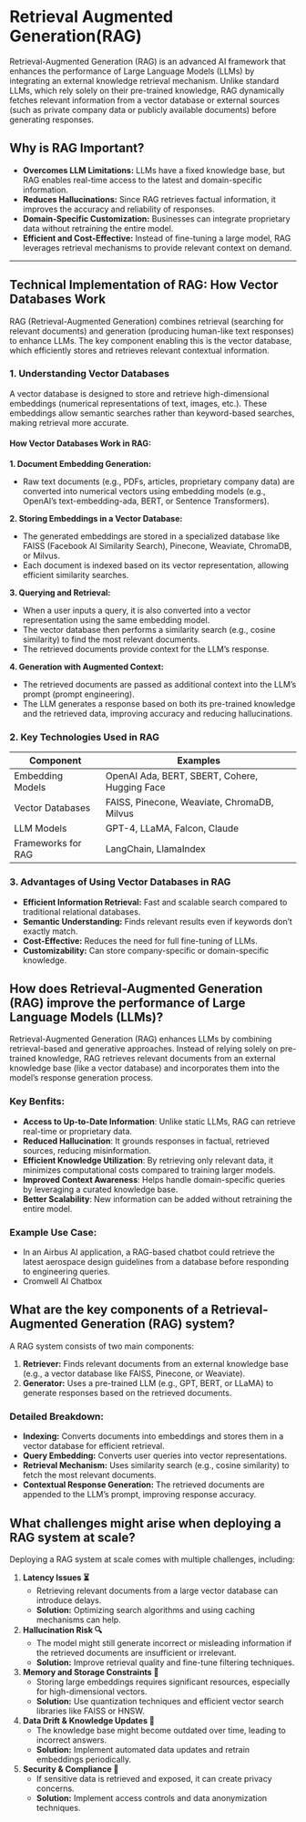 # Retrieval Augmented Generation(RAG)

Retrieval-Augmented Generation (RAG) is an advanced AI framework that enhances the performance of Large Language Models (LLMs) by integrating an external knowledge retrieval mechanism. Unlike standard LLMs, which rely solely on their pre-trained knowledge, RAG dynamically fetches relevant information from a vector database or external sources (such as private company data or publicly available documents) before generating responses.

## Why is RAG Important?
- **Overcomes LLM Limitations:** LLMs have a fixed knowledge base, but RAG enables real-time access to the latest and domain-specific information.
- **Reduces Hallucinations:** Since RAG retrieves factual information, it improves the accuracy and reliability of responses.
- **Domain-Specific Customization:** Businesses can integrate proprietary data without retraining the entire model.
- **Efficient and Cost-Effective:** Instead of fine-tuning a large model, RAG leverages retrieval mechanisms to provide relevant context on demand.

---

## Technical Implementation of RAG: How Vector Databases Work
RAG (Retrieval-Augmented Generation) combines retrieval (searching for relevant documents) and generation (producing human-like text responses) to enhance LLMs. The key component enabling this is the vector database, which efficiently stores and retrieves relevant contextual information.

### 1. Understanding Vector Databases
A vector database is designed to store and retrieve high-dimensional embeddings (numerical representations of text, images, etc.). These embeddings allow semantic searches rather than keyword-based searches, making retrieval more accurate.

#### How Vector Databases Work in RAG:
**1. Document Embedding Generation:**
- Raw text documents (e.g., PDFs, articles, proprietary company data) are converted into numerical vectors using embedding models (e.g., OpenAI’s text-embedding-ada, BERT, or Sentence Transformers).

**2. Storing Embeddings in a Vector Database:**
- The generated embeddings are stored in a specialized database like FAISS (Facebook AI Similarity Search), Pinecone, Weaviate, ChromaDB, or Milvus.
- Each document is indexed based on its vector representation, allowing efficient similarity searches.

**3. Querying and Retrieval:**
- When a user inputs a query, it is also converted into a vector representation using the same embedding model.
- The vector database then performs a similarity search (e.g., cosine similarity) to find the most relevant documents.
- The retrieved documents provide context for the LLM’s response.

**4. Generation with Augmented Context:**
- The retrieved documents are passed as additional context into the LLM’s prompt (prompt engineering).
- The LLM generates a response based on both its pre-trained knowledge and the retrieved data, improving accuracy and reducing hallucinations.

### 2. Key Technologies Used in RAG
| Component        | 	Examples |
| ---------------- | ----------- |
| Embedding Models | 	OpenAI Ada, BERT, SBERT, Cohere, Hugging Face |
| Vector Databases |	FAISS, Pinecone, Weaviate, ChromaDB, Milvus   |
| LLM Models	     |  GPT-4, LLaMA, Falcon, Claude                  |
| Frameworks for RAG| LangChain, LlamaIndex                         |

### 3. Advantages of Using Vector Databases in RAG
- **Efficient Information Retrieval:** Fast and scalable search compared to traditional relational databases.
- **Semantic Understanding:** Finds relevant results even if keywords don’t exactly match.
- **Cost-Effective:** Reduces the need for full fine-tuning of LLMs.
- **Customizability:** Can store company-specific or domain-specific knowledge.


## How does Retrieval-Augmented Generation (RAG) improve the performance of Large Language Models (LLMs)?
Retrieval-Augmented Generation (RAG) enhances LLMs by combining retrieval-based and generative approaches. Instead of relying solely on pre-trained knowledge, RAG retrieves relevant documents from an external knowledge base (like a vector database) and incorporates them into the model’s response generation process.

### Key Benfits:
- **Access to Up-to-Date Information**: Unlike static LLMs, RAG can retrieve real-time or proprietary data.
- **Reduced Hallucination**: It grounds responses in factual, retrieved sources, reducing misinformation.
- **Efficient Knowledge Utilization**:  By retrieving only relevant data, it minimizes computational costs compared to training larger models.
- **Improved Context Awareness**: Helps handle domain-specific queries by leveraging a curated knowledge base.
- **Better Scalability**: New information can be added without retraining the entire model.

### Example Use Case:
- In an Airbus AI application, a RAG-based chatbot could retrieve the latest aerospace design guidelines from a database before responding to engineering queries.
- Cromwell AI Chatbox

## What are the key components of a Retrieval-Augmented Generation (RAG) system?
A RAG system consists of two main components:
1. **Retriever:** Finds relevant documents from an external knowledge base (e.g., a vector database like FAISS, Pinecone, or Weaviate).
2. **Generator:** Uses a pre-trained LLM (e.g., GPT, BERT, or LLaMA) to generate responses based on the retrieved documents.

### Detailed Breakdown:
- **Indexing:** Converts documents into embeddings and stores them in a vector database for efficient retrieval.
- **Query Embedding:** Converts user queries into vector representations.
- **Retrieval Mechanism:** Uses similarity search (e.g., cosine similarity) to fetch the most relevant documents.
- **Contextual Response Generation:** The retrieved documents are appended to the LLM’s prompt, improving response accuracy.

## What challenges might arise when deploying a RAG system at scale?
Deploying a RAG system at scale comes with multiple challenges, including:
1. **Latency Issues ⏳**
   - Retrieving relevant documents from a large vector database can introduce delays.
   - **Solution:** Optimizing search algorithms and using caching mechanisms can help.
2. **Hallucination Risk 🔍**
   - The model might still generate incorrect or misleading information if the retrieved documents are insufficient or irrelevant.
   - **Solution:** Improve retrieval quality and fine-tune filtering techniques.
3. **Memory and Storage Constraints 💾**
   - Storing large embeddings requires significant resources, especially for high-dimensional vectors.
   - **Solution:** Use quantization techniques and efficient vector search libraries like FAISS or HNSW.
4. **Data Drift & Knowledge Updates 🔄**
   - The knowledge base might become outdated over time, leading to incorrect answers.
   - **Solution:** Implement automated data updates and retrain embeddings periodically.
5. **Security & Compliance 🔐**
   - If sensitive data is retrieved and exposed, it can create privacy concerns.
   - **Solution:** Implement access controls and data anonymization techniques.

## 
